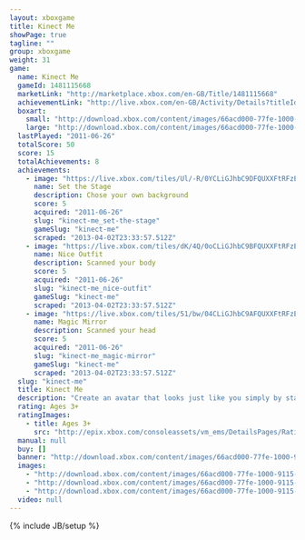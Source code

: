 ```yaml
---
layout: xboxgame
title: Kinect Me
showPage: true
tagline: ""
group: xboxgame
weight: 31
game: 
  name: Kinect Me
  gameId: 1481115668
  marketLink: "http://marketplace.xbox.com/en-GB/Title/1481115668"
  achievementLink: "http://live.xbox.com/en-GB/Activity/Details?titleId=1481115668"
  boxart: 
    small: "http://download.xbox.com/content/images/66acd000-77fe-1000-9115-d80258480814/1033/boxartsm.jpg"
    large: "http://download.xbox.com/content/images/66acd000-77fe-1000-9115-d80258480814/1033/boxartlg.jpg"
  lastPlayed: "2011-06-26"
  totalScore: 50
  score: 15
  totalAchievements: 8
  achievements: 
    - image: "https://live.xbox.com/tiles/Ul/-R/0YCLiGJhbC9DFQUXXFtRFzE0L2FjaC8wLzcAAAAA5+fn-v5fSQ==.jpg"
      name: Set the Stage
      description: Chose your own background
      score: 5
      acquired: "2011-06-26"
      slug: "kinect-me_set-the-stage"
      gameSlug: "kinect-me"
      scraped: "2013-04-02T23:33:57.512Z"
    - image: "https://live.xbox.com/tiles/dK/4Q/0oCLiGJhbC9BFQUXXFtRFzE0L2FjaC8wLzUAAAAA5+fn-T+ubw==.jpg"
      name: Nice Outfit
      description: Scanned your body
      score: 5
      acquired: "2011-06-26"
      slug: "kinect-me_nice-outfit"
      gameSlug: "kinect-me"
      scraped: "2013-04-02T23:33:57.512Z"
    - image: "https://live.xbox.com/tiles/51/bw/04CLiGJhbC9AFQUXXFtRFzE0L2FjaC8wLzQAAAAA5+fn-N9W-A==.jpg"
      name: Magic Mirror
      description: Scanned your head
      score: 5
      acquired: "2011-06-26"
      slug: "kinect-me_magic-mirror"
      gameSlug: "kinect-me"
      scraped: "2013-04-02T23:33:57.512Z"
  slug: "kinect-me"
  title: Kinect Me
  description: "Create an avatar that looks just like you simply by standing in front of the Kinect sensor. Kinect scans in your clothes, face and voice to create your avatar. Pose for a photo shoot, then share your pictures or a personalized flip book with friends!"
  rating: Ages 3+
  ratingImages: 
    - title: Ages 3+
      src: "http://epix.xbox.com/consoleassets/vm_ems/DetailsPages/RatingSystemID/14/default/Values/14001.png"
  manual: null
  buy: []
  banner: "http://download.xbox.com/content/images/66acd000-77fe-1000-9115-d80258480814/1033/banner.png"
  images: 
    - "http://download.xbox.com/content/images/66acd000-77fe-1000-9115-d80258480814/1033/screenlg1.jpg"
    - "http://download.xbox.com/content/images/66acd000-77fe-1000-9115-d80258480814/1033/screenlg2.jpg"
    - "http://download.xbox.com/content/images/66acd000-77fe-1000-9115-d80258480814/1033/screenlg3.jpg"
  video: null
---
```

{% include JB/setup %}